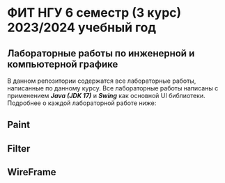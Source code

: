 # ФИТ НГУ 6 семестр (3 курс) 2023/2024 учебный год
## Лабораторные работы по инженерной и компьютерной графике
В данном репозитории содержатся все лабораторные работы, написанные по данному курсу. Все лабораторные работы написаны с применением ***Java (JDK 17)*** и ***Swing*** как основной UI библиотеки. Подробнее о каждой лабораторной работе ниже:

## Paint
## Filter
## WireFrame
